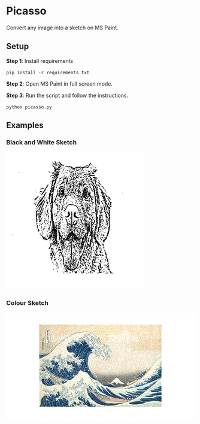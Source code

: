 # Picasso
Convert any image into a sketch on MS Paint.

## Setup
 
**Step 1**: Install requirements

    pip install -r requirements.txt  
    
**Step 2**: Open MS Paint in full screen mode.

**Step 3**: Run the script and follow the instructions.

    python picasso.py   
    
## Examples
### Black and White Sketch
![BW sketch](https://github.com/zodiac15/picasso/blob/main/example_bw.png)

### Colour Sketch
![colour Sketch](https://github.com/zodiac15/picasso/blob/main/example_colour.png)
